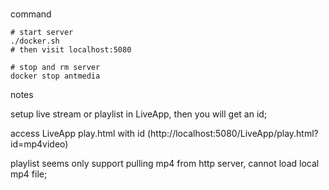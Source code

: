 #

command
```
# start server
./docker.sh
# then visit localhost:5080

# stop and rm server
docker stop antmedia
```

notes

setup live stream or playlist in LiveApp, then you will get an id;

access LiveApp play.html with id (http://localhost:5080/LiveApp/play.html?id=mp4video)

playlist seems only support pulling mp4 from http server, cannot load local mp4 file;
